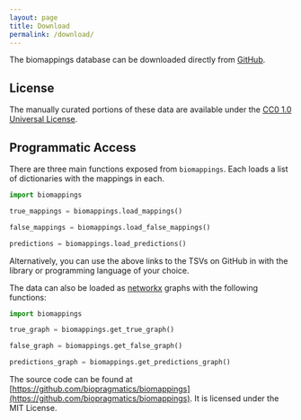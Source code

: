```yaml
---
layout: page
title: Download
permalink: /download/
---
```

The biomappings database can be downloaded directly
from [GitHub](https://github.com/biopragmatics/biomappings/tree/master/src/biomappings/resources).

## License

The manually curated portions of these data are available under the
[CC0 1.0 Universal License](https://github.com/biopragmatics/biomappings/blob/master/LICENSE).

## Programmatic Access


There are three main functions exposed from `biomappings`. Each loads a list of dictionaries with the mappings in each.

```python
import biomappings

true_mappings = biomappings.load_mappings()

false_mappings = biomappings.load_false_mappings()

predictions = biomappings.load_predictions()
```

Alternatively, you can use the above links to the TSVs on GitHub in with the library or programming language of your
choice.

The data can also be loaded as [networkx](https://networkx.org/) graphs with the following functions:

```python
import biomappings

true_graph = biomappings.get_true_graph()

false_graph = biomappings.get_false_graph()

predictions_graph = biomappings.get_predictions_graph()
```

The source code can be found at
[https://github.com/biopragmatics/biomappings](https://github.com/biopragmatics/biomappings).
It is licensed under the MIT License.
